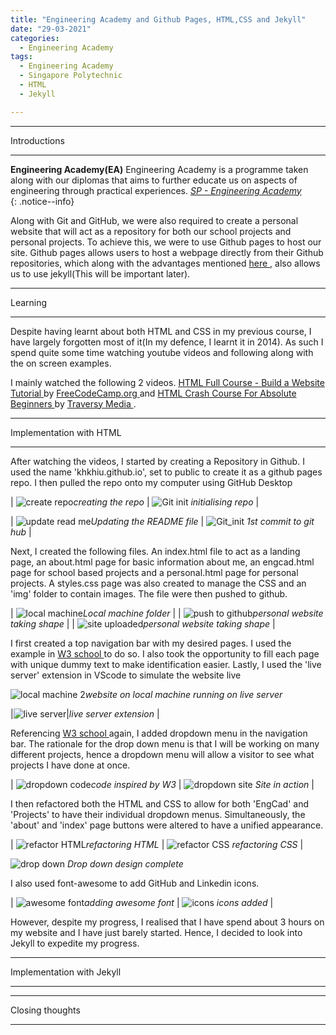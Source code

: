 ```yaml
---
title: "Engineering Academy and Github Pages, HTML,CSS and Jekyll"
date: "29-03-2021"
categories:
  - Engineering Academy
tags:
  - Engineering Academy
  - Singapore Polytechnic
  - HTML
  - Jekyll

---
```


***

Introductions

***

**Engineering Academy(EA)** Engineering Academy is a programme taken along with our diplomas that aims to further educate us on aspects of engineering through practical experiences. 
<cite><a href="https://www.sp.edu.sg/engineering-cluster/engineering-academy">SP - Engineering Academy</a></cite>  
{: .notice--info}


Along with Git and GitHub, we were also required to create a personal website that will act as a repository for both our school projects and personal projects. To achieve this, we were to use Github pages to host our site. Github pages allows users to host a webpage directly from their Github repositories, which along with the advantages mentioned <a href="https://khkhiu.github.io/engineering%20academy/engcad-github/"> here </a>, also allows us to use jekyll(This will be important later).

***

Learning

***

Despite having learnt about both HTML and CSS in my previous course, I have largely forgotten most of it(In my defence, I learnt it in 2014). As such I spend quite some time watching youtube videos and following along with the on screen examples.

I mainly watched the following 2 videos. <a href="https://www.youtube.com/watch?v=pQN-pnXPaVg"> HTML Full Course - Build a Website Tutorial </a> by <a href="https://www.youtube.com/channel/UC8butISFwT-Wl7EV0hUK0BQ"> FreeCodeCamp.org </a> and <a href="https://www.youtube.com/watch?v=UB1O30fR-EE">HTML Crash Course For Absolute Beginners </a> by <a href="https://www.youtube.com/channel/UC29ju8bIPH5as8OGnQzwJyA"> Traversy Media </a>.

***

Implementation with HTML

***

After watching the videos, I started by creating a Repository in Github. I used the name 'khkhiu.github.io', set to public to create it as a github pages repo. I then pulled the repo onto my computer using GitHub Desktop  

| ![create repo](/assets/images/2021-03-29-engcad-github-pages/Create_repo.png)<em>creating the repo</em> | ![Git init](/assets/images/2021-03-29-engcad-github-pages/Github_init.png) <em>initialising repo</em> |

| ![update read me](/assets/images/2021-03-29-engcad-github-pages/Vscode-Readme.png)<em>Updating the README file</em> | ![Git_init](/assets/images/2021-03-29-engcad-github-pages/Github_1st_commit.png) <em>1st commit to git hub</em> |

Next, I created the following files. An index.html file to act as a landing page, an about.html page for basic information about me, an engcad.html page for school based projects and a personal.html page for personal projects. A styles.css page was also created to manage the CSS and an 'img' folder to contain images. The file were then pushed to github.

| ![local machine](/assets/images/2021-03-29-engcad-github-pages/Local_machine.png)<em>Local machine folder</em> |
| ![push to github](/assets/images/2021-03-29-engcad-github-pages/Upload_local_machine.png)<em>personal website taking shape</em> |
| ![site uploaded](/assets/images/2021-03-29-engcad-github-pages/Update_github.png)<em>personal website taking shape</em> |

I first created a top navigation bar with my desired pages. I used the example in <a href = "https://www.w3schools.com/howto/howto_js_topnav.asp"> W3 school </a> to do so. I also took the opportunity to fill each page with unique dummy text to make identification easier. Lastly, I used the 'live server' extension in VScode to simulate the website live 

![local machine 2](/assets/images/2021-03-29-engcad-github-pages/Local_machine_design.png)<em>website on local machine running on live server</em> 


|![live server](/assets/images/2021-03-29-engcad-github-pages/liverserver.png)|<em>live server extension</em> |

Referencing <a href="https://www.w3schools.com/howto/howto_css_dropdown_navbar.asp">W3 school </a> again, I added  dropdown menu in the navigation bar. The rationale for the drop down menu is that I will be working on many different projects, hence a dropdown menu will allow a visitor to see what projects I have done at once. 

| ![dropdown code](/assets/images/2021-03-29-engcad-github-pages/Local_machine_design2_code.png)<em>code inspired by W3</em> | ![dropdown site](/assets/images/2021-03-29-engcad-github-pages/Local_machine_design2.png) <em>Site in action</em> |

I then refactored both the HTML and CSS to allow for both 'EngCad' and 'Projects' to have their individual dropdown menus. Simultaneously, the 'about' and 'index' page buttons were altered to have a unified appearance.

| ![refactor HTML](/assets/images/2021-03-29-engcad-github-pages/refactored_HTML.png)<em>refactoring HTML</em> | ![refactor CSS](/assets/images/2021-03-29-engcad-github-pages/refactored_CSS.png) <em>refactoring CSS</em> |

![drop down](/assets/images/2021-03-29-engcad-github-pages/Local_machine_design_drop.png) <em>Drop down design complete</em>

I also used font-awesome to add GitHub and Linkedin icons.

| ![awesome font](/assets/images/2021-03-29-engcad-github-pages/fa_icons.png)<em>adding awesome font</em> | ![icons](/assets/images/2021-03-29-engcad-github-pages/Local_machine_design_icons.png) <em>icons added</em> |

However, despite my progress, I realised that I have spend about 3 hours on my website and I have just barely started. Hence, I decided to look into Jekyll to expedite my progress.


***

Implementation with Jekyll

***

***

Closing thoughts

***